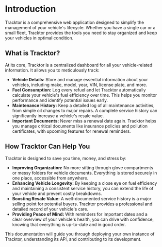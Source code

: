 # Introduction

Tracktor is a comprehensive web application designed to simplify the management of your vehicle's lifecycle. Whether you have a single car or a small fleet, Tracktor provides the tools you need to stay organized and keep your vehicles in optimal condition.

## What is Tracktor?

At its core, Tracktor is a centralized dashboard for all your vehicle-related information. It allows you to meticulously track:

* **Vehicle Details:** Store and manage essential information about your vehicles, including make, model, year, VIN, license plate, and more.
* **Fuel Consumption:** Log every refuel and let Tracktor automatically calculate your vehicle's fuel efficiency over time. This helps you monitor performance and identify potential issues early.
* **Maintenance History:** Keep a detailed log of all maintenance activities, from simple oil changes to major repairs. A complete service history can significantly increase a vehicle's resale value.
* **Important Documents:** Never miss a renewal date again. Tracktor helps you manage critical documents like insurance policies and pollution certificates, with upcoming features for renewal reminders.

## How Tracktor Can Help You

Tracktor is designed to save you time, money, and stress by:

* **Improving Organization:** No more sifting through glove compartments or messy folders for vehicle documents. Everything is stored securely in one place, accessible from anywhere.
* **Enhancing Vehicle Longevity:** By keeping a close eye on fuel efficiency and maintaining a consistent service history, you can extend the life of your vehicle and prevent costly breakdowns.
* **Boosting Resale Value:** A well-documented service history is a major selling point for potential buyers. Tracktor provides a professional and detailed record of your vehicle's care.
* **Providing Peace of Mind:** With reminders for important dates and a clear overview of your vehicle's health, you can drive with confidence, knowing that everything is up-to-date and in good order.

This documentation will guide you through deploying your own instance of Tracktor, understanding its API, and contributing to its development.
